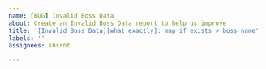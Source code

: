 ```yaml
---
name: [BUG] Invalid Boss Data
about: Create an Invalid Boss Data report to help us improve
title: '[Invalid Boss Data][what exactly]: map if exists > boss name'
labels: ''
assignees: sbsrnt

---
```


<!-- If your issue title was not prefilled: -->
<!-- Please stick to issue title placeholder (see examples below): [Invalid Boss Data][what exactly]: map if exists > boss name -->
<!-- issue title examples: -->
<!-- [Invalid Boss Data][Missing Ability]: Lair Of The Hydra > Guardian Of The Hydra > Doom Arrow -->
<!-- [Invalid Boss Data][Wrong Ability]: Lair Of The Hydra > Guardian Of The Hydra > Doom Arrow -->


<!-- If your issue title was prefilled -->
<!-- You are all set, as all the data we need is in the issue title :) -->
<!-- Just hit the "Submit new issue" button and you are good to go -->
<!-- Thanks! -->
